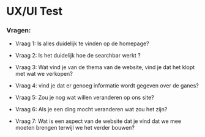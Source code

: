 # UX/UI Test

### Vragen:

-   Vraag 1: Is alles duidelijk te vinden op de homepage?
-   Vraag 2: Is het duidelijk hoe de searchbar werkt ?
-   Vraag 3: Wat vind je van de thema van de website, vind  je dat het klopt met wat we verkopen?
-   Vraag 4: vind je dat er genoeg informatie wordt gegeven over de ganes?

-   Vraag 5: Zou je nog wat willen veranderen op ons site?
-   Vraag 6: Als je een ding mocht veranderen wat zou het zijn?
-   Vraag 7: Wat is een aspect van de website dat je vind dat we mee moeten brengen terwijl we het verder bouwen?
